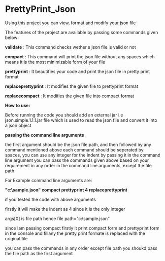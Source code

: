 # PrettyPrint_Json

Using this project you can view, format and modify your json file


The features of the project are available by passing some commands given below:

**validate**            : This command checks wether a json file is valid or not

**compact**             : This command will print the json file without any spaces which means it is the most minimizable form of your file

**prettyprint**         : It beautifies your code and print the json file in pretty print format

**replaceprettyprint**  : It modifies the given file to prettyprint format

**replacecompact**      : It modifies the given file into compact format


**How to use:**

Before running the code you should add an external jar i.e json.simple.1.1.1.jar file which is used to read the json file and convert it into a json object

**passing the command line arguments**

the first argument should be the json file path, and then followed by any command mentioned above each command should be seperated by spaces,
you can use any integer for the indent by passing it in the command line argument
you can pass the commands given above based on your requirement in any order in the command line arguments, except the file path 


For Example command line arguments are: 

**"c:\sample.json" compact prettyprint 4 replaceprettyprint**

if you tested the code with above arguments

firstly it will make the indent as 4 since it is the only integer

args[0] is file path hence file path="c:\sample.json"

since Iam passing compact
firstly it print compact form and prettyprint form in the console and fillany the pretty print formate is replaced with the original file

you can pass the commands in any order except file path you shoukd pass the file path as the first argument

